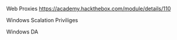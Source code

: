 Web Proxies
https://academy.hackthebox.com/module/details/110

Windows Scalation Priviliges

Windows DA
